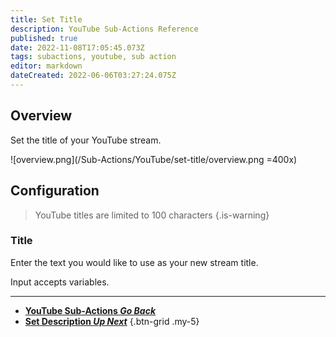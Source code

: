 ```yaml
---
title: Set Title
description: YouTube Sub-Actions Reference
published: true
date: 2022-11-08T17:05:45.073Z
tags: subactions, youtube, sub action
editor: markdown
dateCreated: 2022-06-06T03:27:24.075Z
---
```


## Overview 
Set the title of your YouTube stream.

![overview.png](/Sub-Actions/YouTube/set-title/overview.png =400x)

## Configuration
> YouTube titles are limited to 100 characters
{.is-warning}
### Title
Enter the text you would like to use as your new stream title.

Input accepts variables.

---

- [<i class="mdi mdi-chevron-left"></i>**YouTube Sub-Actions *Go Back***](/Sub-Actions/YouTube)
- [<i class="mdi mdi-text text--youtube"></i>**Set Description *Up Next***](/Sub-Actions/YouTube/Set-Description)
{.btn-grid .my-5}